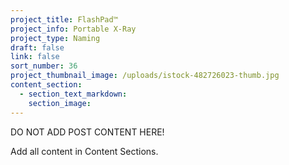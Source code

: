 ```yaml
---
project_title: FlashPad™
project_info: Portable X-Ray
project_type: Naming
draft: false
link: false
sort_number: 36
project_thumbnail_image: /uploads/istock-482726023-thumb.jpg
content_section:
  - section_text_markdown:
    section_image:
---
```



DO NOT ADD POST CONTENT HERE!

Add all content in Content Sections.